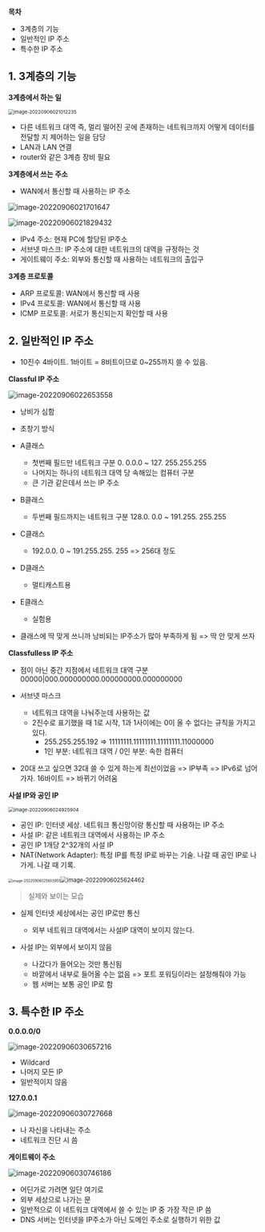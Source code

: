 **목차**

- 3계층의 기능
- 일반적인 IP 주소
- 특수한 IP 주소



## 1. 3계층의 기능

**3계층에서 하는 일**

<img src="assets/image-20220906021012235.png" alt="image-20220906021012235" style="zoom:67%;" />

- 다른 네트워크 대역 즉, 멀리 떨어진 곳에 존재하는 네트워크까지 어떻게 데이터를 전달할 지 제어하는 일을 담당
- LAN과 LAN 연결
- router와 같은 3계층 장비 필요



**3계층에서 쓰는 주소**

- WAN에서 통신할 때 사용하는 IP 주소

![image-20220906021701647](assets/image-20220906021701647.png)

![image-20220906021829432](assets/image-20220906021829432.png)

- IPv4 주소: 현재 PC에 할당된 IP주소
- 서브넷 마스크: IP 주소에 대한 네트워크의 대역을 규정하는 것
- 게이트웨이 주소: 외부와 통신할 때 사용하는 네트워크의 출입구



**3계층 프로토콜**

- ARP 프로토콜: WAN에서 통신할 때 사용
- IPv4 프로토콜: WAN에서 통신할 때 사용
- ICMP 프로토콜: 서로가 통신되는지 확인할 때 사용



## 2. 일반적인 IP 주소

- 10진수 4바이트. 1바이트 = 8비트이므로 0~255까지 쓸 수 있음.

**Classful IP 주소**

![image-20220906022653558](assets/image-20220906022653558.png)

- 낭비가 심함
- 초창기 방식

- A클래스
  - 첫번째 필드만 네트워크 구분 0. 0.0.0 ~ 127. 255.255.255
  - 나머지는 하나의 네트워크 대역 당 속해있는 컴퓨터 구분
  - 큰 기관 같은데서 쓰는 IP 주소
- B클래스
  - 두번째 필드까지는 네트워크 구분 128.0. 0.0 ~ 191.255. 255.255
- C클래스
  - 192.0.0. 0 ~ 191.255.255. 255 => 256대 정도
- D클래스
  - 멀티캐스트용
- E클래스
  - 실험용
- 클래스에 딱 맞게 쓰니까 낭비되는 IP주소가 많아 부족하게 됨 => 딱 안 맞게 쓰자



**Classfulless IP 주소**

- 점이 아닌 중간 지점에서 네트워크 대역 구분 00000|000.000000000.000000000.000000000
- 서브넷 마스크
  - 네트워크 대역을 나눠주눈데 사용하는 값
  - 2진수로 표기했을 때 1로 시작, 1과 1사이에는 0이 올 수 없다는 규칙을 가지고 있다.
    - 255.255.255.192 => 11111111.11111111.11111111.11000000
    - 1인 부분: 네트워크 대역 / 0인 부분: 속한 컴퓨터

- 20대 쓰고 싶으면 32대 쓸 수 있게 하는게 최선이었음 => IP부족 => IPv6로 넘어가자. 16바이트 => 바뀌기 어려움



**사설 IP와 공인 IP**

<img src="assets/image-20220906024925904.png" alt="image-20220906024925904" style="zoom:67%;" />

- 공인 IP: 인터넷 세상. 네트워크 통신망이랑 통신할 때 사용하는 IP 주소
- 사설 IP: 같은 네트워크 대역에서 사용하는 IP 주소
- 공인 IP 1개당 2^32개의 사설 IP
- NAT(Network Adapter): 특정 IP를 특정 IP로 바꾸는 기술. 나갈 때 공인 IP로 나가게. 나갈 때 기록.

<img src="assets/image-20220906025603955.png" alt="image-20220906025603955" style="zoom:50%;" /><img src="assets/image-20220906025624462.png" alt="image-20220906025624462" style="zoom: 80%;" />

> 실제와 보이는 모습

- 실제 인터넷 세상에서는 공인 IP로만 통신
  - 외부 네트워크 대역에서는 사설IP 대역이 보이지 않는다.

- 사설 IP는 외부에서 보이지 않음
  - 나갔다가 들어오는 것만 통신됨
  - 바깥에서 내부로 들어올 수는 없음 => 포트 포워딩이라는 설정해줘야 가능
  - 웹 서버는 보통 공인 IP로 함



## 3. 특수한 IP 주소

**0.0.0.0/0**

![image-20220906030657216](assets/image-20220906030657216.png)

- Wildcard
- 나머지 모든 IP
- 일반적이지 않음



**127.0.0.1**

![image-20220906030727668](assets/image-20220906030727668.png)

- 나 자신을 나타내는 주소
- 네트워크 진단 시 씀



**게이트웨이 주소**

![image-20220906030746186](assets/image-20220906030746186.png)

- 어딘가로 가려면 일단 여기로
- 외부 세상으로 나가는 문
- 일반적으로 이 네트워크 대역에서 쓸 수 있는 IP 중 가장 작은 IP 씀
- DNS 서버는 인터넷을 IP주소가 아닌 도메인 주소로 실행하기 위한 값